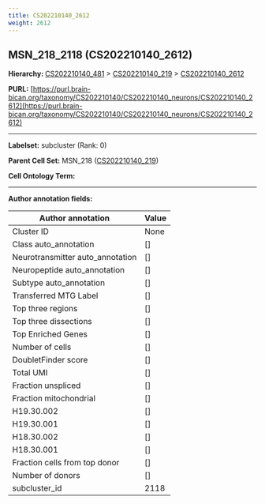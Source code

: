 ```yaml
---
title: CS202210140_2612
weight: 2612
---
```

## MSN_218_2118 (CS202210140_2612)
<b>Hierarchy: </b>
[CS202210140_481](../CS202210140_481) >
[CS202210140_219](../CS202210140_219) >
[CS202210140_2612](../CS202210140_2612)

**PURL:** [https://purl.brain-bican.org/taxonomy/CS202210140/CS202210140_neurons/CS202210140_2612](https://purl.brain-bican.org/taxonomy/CS202210140/CS202210140_neurons/CS202210140_2612)

---


**Labelset:** subcluster (Rank: 0)

**Parent Cell Set:** MSN_218 ([CS202210140_219](../CS202210140_219))



**Cell Ontology Term:** 

[MARKER GENES.]: #


---

[TRANSFERRED ANNOTATIONS.]: #


[AUTHOR ANNOTATION FIELDS.]: #


**Author annotation fields:**

| Author annotation | Value |
|-------------------|-------|
|Cluster ID|None|
|Class auto_annotation|[]|
|Neurotransmitter auto_annotation|[]|
|Neuropeptide auto_annotation|[]|
|Subtype auto_annotation|[]|
|Transferred MTG Label|[]|
|Top three regions|[]|
|Top three dissections|[]|
|Top Enriched Genes|[]|
|Number of cells|[]|
|DoubletFinder score|[]|
|Total UMI|[]|
|Fraction unspliced|[]|
|Fraction mitochondrial|[]|
|H19.30.002|[]|
|H19.30.001|[]|
|H18.30.002|[]|
|H18.30.001|[]|
|Fraction cells from top donor|[]|
|Number of donors|[]|
|subcluster_id|2118|
